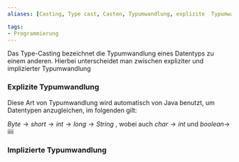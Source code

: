 ```yaml
---
aliases: [Casting, Type cast, Casten, Typumwandlung, explizite  Typumwandlung, implizierte Typumwandlung]

tags:
- Programmierung
---
```


Das Type-Casting bezeichnet die Typumwandlung eines Datentyps zu einem anderen. Hierbei unterscheidet man zwischen expliziter und implizierter Typumwandlung


### Explizite Typumwandlung


Diese Art von Typumwandlung wird automatisch von Java benutzt, um Datentypen anzugleichen, im folgenden gilt:

$Byte \rightarrow short \rightarrow int \rightarrow long \rightarrow String$ , wobei auch $char \rightarrow int$ und $boolean \rightarrow$ iiii


### Implizierte Typumwandlung